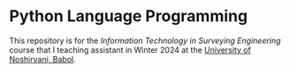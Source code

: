 # Python Language Programming

This repository is for the _Information Technology in Surveying Engineering_ course that I teaching assistant in Winter 2024 at the [University of Noshirvani, Babol](https://nit.ac.ir/en).
